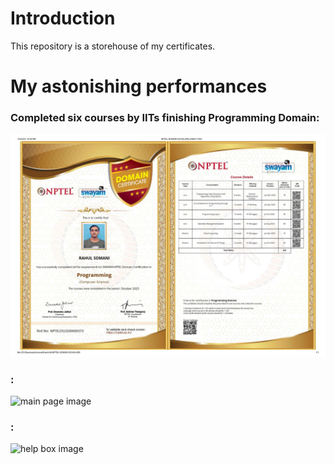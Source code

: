 # Introduction
This repository is a storehouse of my certificates.

# My astonishing performances
### Completed six courses by IITs finishing Programming Domain:
![NPTEL Domain - Programming](Compressed_Certificates/NPTEL_DOMAIN_CERTIFICATE.jpg)

### : 
![main page image](main_page.png)

### : 
![help box image](help_page.png)
